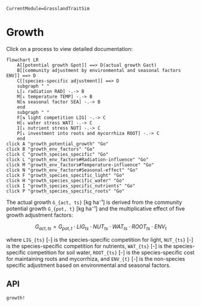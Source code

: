 ```@meta
CurrentModule=GrasslandTraitSim
```

# Growth

Click on a process to view detailed documentation:

```mermaid
flowchart LR
    A[[potential growth Gpot]] ==> D(actual growth Gact)
    B[[community adjustment by environmental and seasonal factors ENV]] ==> D
    C[[species-specific adjustment]] ==> D
    subgraph " "
    L[↓ radiation RAD] -.-> B
    M[↓ temperature TEMP] -.-> B
    N[⇅ seasonal factor SEA] -.-> B
    end
    subgraph " "
    F[⇅ light competition LIG] -.-> C
    H[↓ water stress WAT] -.-> C
    I[↓ nutrient stress NUT] -.-> C
    P[↓ investment into roots and mycorrhiza ROOT] -.-> C
    end
click A "growth_potential_growth" "Go"
click B "growth_env_factors" "Go"
click C "growth_species_specific" "Go"
click L "growth_env_factors#Radiation-influence" "Go"
click M "growth_env_factors#Temperature-influence" "Go"
click N "growth_env_factors#Seasonal-effect" "Go"
click F "growth_species_specific_light" "Go"
click H "growth_species_specific_water" "Go"
click I "growth_species_specific_nutrients" "Go"
click P "growth_species_specific_roots" "Go"
```

The actual growth ``G_{act, ts}`` [kg ha⁻¹] is derived from the community potential growth ``G_{pot, t}`` [kg ha⁻¹] and the multiplicative effect of five growth adjustment factors:
```math
G_{act, ts} = G_{pot, t} \cdot LIG_{ts} \cdot NUT_{ts} \cdot WAT_{ts} \cdot ROOT_{ts} \cdot ENV_{t}
```
where ``LIG_{ts}`` [-] is the species-specific competition for light, ``NUT_{ts}`` [-] is the species-specific competition for nutrients, ``WAT_{ts}`` [-] is the species-specific competition for soil water, ``ROOT_{ts}`` [-] is the species-specific cost for maintaining roots and mycorrhiza, and ``ENV_{t}`` [-] is the non-species specific adjustment based on environmental and seasonal factors.

## API

```@docs
growth!
```

